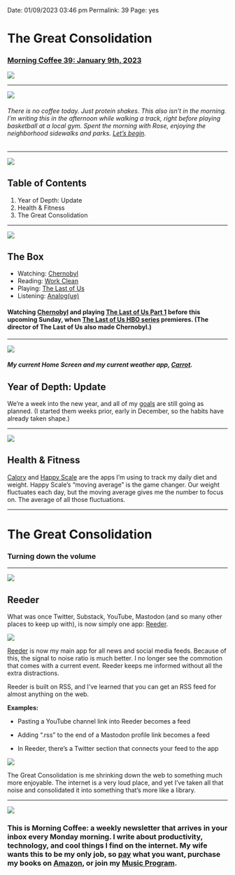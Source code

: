 
Date: 01/09/2023 03:46 pm
Permalink: 39
Page: yes

# The Great Consolidation

### [Morning Coffee 39: January 9th, 2023][1]

![][image-1]

---- 

![][image-2]

###### There is no coffee today. Just protein shakes. This also isn’t in the morning. I’m writing this in the afternoon while walking a track, right before playing basketball at a local gym. Spent the morning with Rose, enjoying the neighborhood sidewalks and parks. [Let’s begin][2].

---- 

![][image-3]

## Table of Contents

1. Year of Depth: Update
2. Health & Fitness
3. The Great Consolidation

---- 

![][image-4]

## The Box

- Watching: [Chernobyl][3] 
- Reading: [Work Clean][4]
- Playing: [The Last of Us][5]
- Listening: [Analog(ue)][6]

#### Watching [Chernobyl][7] and playing [The Last of Us Part 1][8] before this upcoming Sunday, when [The Last of Us HBO series][9] premieres. (The director of The Last of Us also made Chernobyl.)

---- 

![][image-5]

##### My current Home Screen and my current weather app, [Carrot][10].

## Year of Depth: Update

We’re a week into the new year, and all of my [goals][11] are still going as planned. (I started them weeks prior, early in December, so the habits have already taken shape.)

---- 

![][image-6]

## Health & Fitness

[Calory][12] and [Happy Scale][13] are the apps I’m using to track my daily diet and weight. Happy Scale’s “moving average” is the game changer. Our weight fluctuates each day, but the moving average gives me the number to focus on. The average of all those fluctuations.

---- 

# The Great Consolidation

### Turning down the volume

---- 

![][image-7]

## Reeder

What was once Twitter, Substack, YouTube, Mastodon (and so many other places to keep up with), is now simply one app: [Reeder][14].

![][image-8]

[Reeder][15] is now my main app for all news and social media feeds. Because of this, the signal to noise ratio is much better. I no longer see the commotion that comes with a current event. Reeder keeps me informed without all the extra distractions.

Reeder is built on RSS, and I’ve learned that you can get an RSS feed for almost anything on the web.

**Examples:**

- Pasting a YouTube channel link into Reeder becomes a feed

- Adding “.rss” to the end of a Mastodon profile link becomes a feed

- In Reeder, there’s a Twitter section that connects your feed to the app

![][image-9]

The Great Consolidation is me shrinking down the web to something much more enjoyable. The internet is a very loud place, and yet I’ve taken all that noise and consolidated it into something that’s more like a library.

---- 

![][image-10]

### This is Morning Coffee: a weekly newsletter that arrives in your inbox every Monday morning. I write about productivity, technology, and cool things I find on the internet. My wife wants this to be my only job, so [pay][16] what you want, purchase my books on [Amazon][17], or join my [Music Program][18].

[1]:	https://nashp.com/39
[2]:	mailto:nashp@me.com
[3]:	https://m.imdb.com/title/tt7366338/
[4]:	https://www.workclean.com/
[5]:	https://youtu.be/R2Ebc_OFeug
[6]:	https://overcast.fm/+DAvLQIZv0
[7]:	https://m.imdb.com/title/tt7366338/
[8]:	https://youtu.be/R2Ebc_OFeug
[9]:	https://youtu.be/uLtkt8BonwM
[10]:	https://apps.apple.com/us/app/carrot-weather-alerts-radar/id961390574
[11]:	https://nashp.com/010223
[12]:	https://apps.apple.com/app/id1441252752
[13]:	https://apps.apple.com/app/id532430574
[14]:	https://apps.apple.com/app/id1529445840
[15]:	https://apps.apple.com/app/id1529445840
[16]:	https://buy.stripe.com/fZe4jqd135LRc4U4gj
[17]:	https://www.amazon.com/dp/B0CQQG3JCF?binding=paperback&ref=dbs_dp_awt_sb_pc_tpbk
[18]:	https://patreon.com/nashp

[image-1]:	https://nashp.com/_media/mc.gif
[image-2]:	https://i.imgur.com/krKRjH2.jpg
[image-3]:	https://i.imgur.com/eO2hcg2.jpg
[image-4]:	https://blotcdn.com/blog_7d9c6729f90a4fd68ca68a09e88009f0/_image_cache/7cf7610f-df38-435d-8654-200d185511c1.gif
[image-5]:	https://i.imgur.com/6b6OLG6.jpg
[image-6]:	https://i.imgur.com/l3eWwMV.jpg
[image-7]:	https://i.imgur.com/q6PPnq6.jpg
[image-8]:	https://i.imgur.com/5dRmhNf.jpg
[image-9]:	https://i.imgur.com/k0r8Us4.jpg
[image-10]:	https://i.imgur.com/MwejBou.jpg